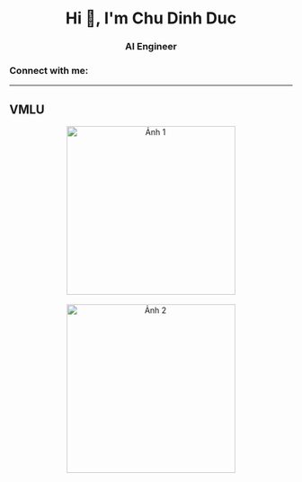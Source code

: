 <h1 align="center">Hi 👋, I'm Chu Dinh Duc</h1>
<h3 align="center">AI Engineer</h3>

<h3 align="left">Connect with me:</h3>
<p align="left">
  <!-- Thêm liên kết mạng xã hội của bạn tại đây nếu cần -->
</p>

<hr/>

## VMLU

<p align="center">
  <!-- Thay URL của ảnh vào thuộc tính src nếu có -->
  <img src="URL_ảnh_1" alt="Ảnh 1" width="300px" />
  <br/><br/>
  <img src="URL_ảnh_2" alt="Ảnh 2" width="300px" />
</p>
